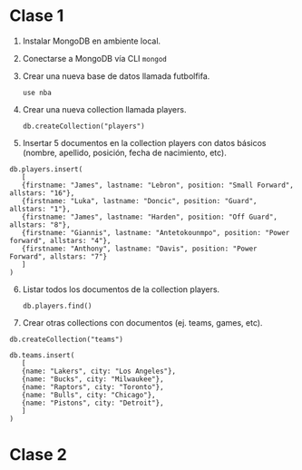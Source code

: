 # Clase 1

1. Instalar MongoDB en ambiente local.

2. Conectarse a MongoDB vía CLI
    `mongod`

3. Crear una nueva base de datos llamada futbolfifa.
    
    `use nba`

4. Crear una nueva collection llamada players.
    
    `db.createCollection("players")`

5. Insertar 5 documentos en la collection players con datos básicos (nombre, apellido, posición, fecha de nacimiento, etc).
```
db.players.insert(
   [
   {firstname: "James", lastname: "Lebron", position: "Small Forward", allstars: "16"},
   {firstname: "Luka", lastname: "Doncic", position: "Guard", allstars: "1"},
   {firstname: "James", lastname: "Harden", position: "Off Guard", allstars: "8"},
   {firstname: "Giannis", lastname: "Antetokounmpo", position: "Power forward", allstars: "4"},
   {firstname: "Anthony", lastname: "Davis", position: "Power Forward", allstars: "7"}
   ]
)
```

6. Listar todos los documentos de la collection players.

    `db.players.find()`

7. Crear otras collections con documentos (ej. teams, games, etc).

```
db.createCollection("teams")

db.teams.insert(
   [
   {name: "Lakers", city: "Los Angeles"},
   {name: "Bucks", city: "Milwaukee"},
   {name: "Raptors", city: "Toronto"},
   {name: "Bulls", city: "Chicago"},
   {name: "Pistons", city: "Detroit"},
   ]
)
```

# Clase 2

##